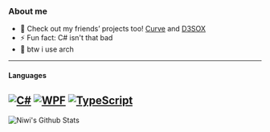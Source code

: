 ### About me
- 💬 Check out my friends’ projects too! [Curve](https://github.com/Curve) and [D3SOX](https://github.com/D3SOX)
- ⚡ Fun fact: C# isn't that bad
- 📝 btw i use arch
---

#### Languages
[![C#](https://img.shields.io/badge/-C%23-green?style=for-the-badge&logo=c-sharp)](https://dotnet.microsoft.com/)
[![WPF](https://img.shields.io/badge/-WPF-0C54C2?style=for-the-badge&logo=xaml)](https://docs.microsoft.com/en-us/dotnet/desktop/wpf/?view=netdesktop-5.0)
[![TypeScript](https://img.shields.io/badge/TypeScript-007ACC?style=for-the-badge&logo=typescript&logoColor=fff)](https://www.typescriptlang.org/)
---

<p>
  <img align="left" alt="Niwi's Github Stats" src="https://github-readme-stats.vercel.app/api?username=NiwiDieKiwi&show_icons=true&hide_border=true&theme=dark" />
</p>
